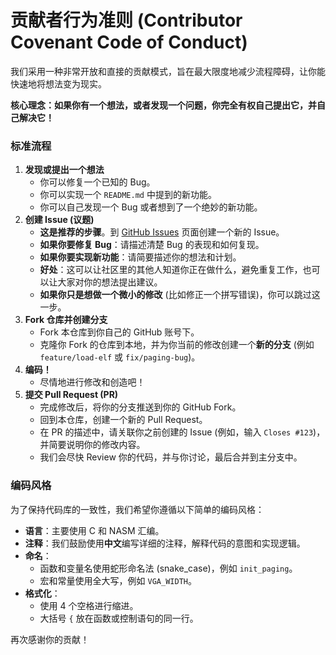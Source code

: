 # 贡献者行为准则 (Contributor Covenant Code of Conduct)

我们采用一种非常开放和直接的贡献模式，旨在最大限度地减少流程障碍，让你能快速地将想法变为现实。

**核心理念：如果你有一个想法，或者发现一个问题，你完全有权自己提出它，并自己解决它！**

### 标准流程

1. **发现或提出一个想法**
   - 你可以修复一个已知的 Bug。
   - 你可以实现一个 `README.md` 中提到的新功能。
   - 你可以自己发现一个 Bug 或者想到了一个绝妙的新功能。
2. **创建 Issue (议题)**
   - **这是推荐的步骤**。到 [GitHub Issues](https://github.com/microindole/tianole/issues) 页面创建一个新的 Issue。
   - **如果你要修复 Bug**：请描述清楚 Bug 的表现和如何复现。
   - **如果你要实现新功能**：请简要描述你的想法和计划。
   - **好处**：这可以让社区里的其他人知道你正在做什么，避免重复工作，也可以让大家对你的想法提出建议。
   - **如果你只是想做一个微小的修改** (比如修正一个拼写错误)，你可以跳过这一步。
3. **Fork 仓库并创建分支**
   - Fork 本仓库到你自己的 GitHub 账号下。
   - 克隆你 Fork 的仓库到本地，并为你当前的修改创建一个**新的分支** (例如 `feature/load-elf` 或 `fix/paging-bug`)。
4. **编码！**
   - 尽情地进行修改和创造吧！
5. **提交 Pull Request (PR)**
   - 完成修改后，将你的分支推送到你的 GitHub Fork。
   - 回到本仓库，创建一个新的 Pull Request。
   - 在 PR 的描述中，请关联你之前创建的 Issue (例如，输入 `Closes #123`)，并简要说明你的修改内容。
   - 我们会尽快 Review 你的代码，并与你讨论，最后合并到主分支中。

### 编码风格

为了保持代码库的一致性，我们希望你遵循以下简单的编码风格：

- **语言**：主要使用 C 和 NASM 汇编。
- **注释**：我们鼓励使用**中文**编写详细的注释，解释代码的意图和实现逻辑。
- **命名**：
  - 函数和变量名使用蛇形命名法 (snake_case)，例如 `init_paging`。
  - 宏和常量使用全大写，例如 `VGA_WIDTH`。
- **格式化**：
  - 使用 4 个空格进行缩进。
  - 大括号 `{` 放在函数或控制语句的同一行。

再次感谢你的贡献！